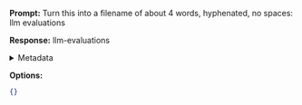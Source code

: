 **Prompt:**
Turn this into a filename of about 4 words, hyphenated, no spaces: llm evaluations

**Response:**
llm-evaluations

<details><summary>Metadata</summary>

- Duration: 997 ms
- Datetime: 2023-11-06T13:14:29.367523
- Model: gpt-3.5-turbo-0613

</details>

**Options:**
```json
{}
```

